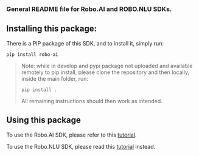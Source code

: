 ### General README file for Robo.AI and ROBO.NLU SDKs.

## Installing this package:

There is a PIP package of this SDK, and to install it, simply run:

```cli
pip install robo-ai
```
>Note: while in develop and pypi package not uploaded and available remotely to pip install, please clone the repository and then locally, inside the main folder, run:
>```cli
>pip install .
>```
>All remaining instructions should then work as intended.

## Using this package

To use the Robo.AI SDK, please refer to this [tutorial](https://github.com/robo-ai/roboai-python-sdk/tree/robo_nlu/robo_sdk/robo_ai).

To use the Robo.NLU SDK, please read this [tutorial](https://github.com/robo-ai/roboai-python-sdk/tree/robo_nlu/robo_sdk/robo_nlu) instead.

